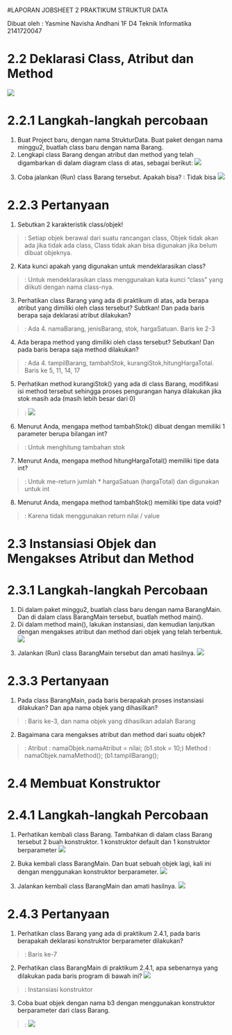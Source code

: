 #LAPORAN JOBSHEET 2 PRAKTIKUM STRUKTUR DATA

Dibuat oleh :
Yasmine Navisha Andhani
1F D4 Teknik Informatika
2141720047

# 2.2 Deklarasi Class, Atribut dan Method
  <img src="J2 (2.2).PNG"> <p>

# 2.2.1 Langkah-langkah percobaan
1. Buat Project baru, dengan nama StrukturData. Buat paket dengan nama minggu2, buatlah class 
baru dengan nama Barang.
2. Lengkapi class Barang dengan atribut dan method yang telah digambarkan di dalam diagram 
class di atas, sebagai berikut:
   <img src="J2 (2.2.1 -2).png"> <p>
3. Coba jalankan (Run) class Barang tersebut. Apakah bisa?
   : Tidak bisa
   <img src="J2 (2.2.2).png"> <p>

# 2.2.3 Pertanyaan
1. Sebutkan 2 karakteristik class/objek!
  > : Setiap objek berawal dari suatu rancangan class, Objek tidak akan ada jika tidak ada class, Class tidak akan bisa digunakan jika belum dibuat objeknya.
2. Kata kunci apakah yang digunakan untuk mendeklarasikan class?
  > : Untuk mendeklarasikan class menggunakan kata kunci “class” yang diikuti dengan nama class-nya.
3. Perhatikan class Barang yang ada di praktikum di atas, ada berapa atribut yang dimiliki oleh class tersebut? Subtkan! Dan pada baris berapa saja deklarasi atribut dilakukan?
  > : Ada 4. namaBarang, jenisBarang, stok, hargaSatuan. Baris ke 2-3
4. Ada berapa method yang dimiliki oleh class tersebut? Sebutkan! Dan pada baris berapa saja method dilakukan?
  > : Ada 4. tampilBarang, tambahStok, kurangiStok,hitungHargaTotal. Baris ke 5, 11, 14, 17
5. Perhatikan method kurangiStok() yang ada di class Barang, modifikasi isi method tersebut 
sehingga proses pengurangan hanya dilakukan jika stok masih ada (masih lebih besar dari 0) 
  > : <img src="J2 (2.2.3 - 5).png"> <p>
6. Menurut Anda, mengapa method tambahStok() dibuat dengan memiliki 1 parameter berupa bilangan int?
  > : Untuk menghitung tambahan stok
7. Menurut Anda, mengapa method hitungHargaTotal() memiliki tipe data int?
  > : Untuk me-return jumlah * hargaSatuan (hargaTotal) dan digunakan untuk int
8. Menurut Anda, mengapa method tambahStok() memiliki tipe data void?
  > : Karena tidak menggunakan return nilai / value

# 2.3 Instansiasi Objek dan Mengakses Atribut dan Method

# 2.3.1 Langkah-langkah Percobaan
1. Di dalam paket minggu2, buatlah class baru dengan nama BarangMain. Dan di dalam class 
BarangMain tersebut, buatlah method main().
2. Di dalam method main(), lakukan instansiasi, dan kemudian lanjutkan dengan mengakses atribut 
dan method dari objek yang telah terbentuk.
   <img src="J2 (2.3.1).png"> <p>
3. Jalankan (Run) class BarangMain tersebut dan amati hasilnya.
   <img src="J2 (2.3.1 - 3).png"> <p>
# 2.3.3 Pertanyaan
1. Pada class BarangMain, pada baris berapakah proses instansiasi dilakukan? Dan apa nama objek yang dihasilkan?
  > : Baris ke-3, dan nama objek yang dihasilkan adalah Barang
2. Bagaimana cara mengakses atribut dan method dari suatu objek?
  > : Atribut : namaObjek.namaAtribut = nilai;  (b1.stok = 10;)
      Method : namaObjek.namaMethod(); (b1.tampilBarang();

# 2.4 Membuat Konstruktor
# 2.4.1 Langkah-langkah Percobaan
1. Perhatikan kembali class Barang. Tambahkan di dalam class Barang tersebut 2 buah 
konstruktor. 1 konstruktor default dan 1 konstruktor berparameter
   <img src="J2 (2.4.1 - 1).png"> <p>
2. Buka kembali class BarangMain. Dan buat sebuah objek lagi, kali ini dengan menggunakan 
konstruktor berparameter.
   <img src="J2 (2.4.1 - 2).png"> <p>
3. Jalankan kembali class BarangMain dan amati hasilnya.
   <img src="J2 (2.3.1 - 3).png"> <p>
# 2.4.3 Pertanyaan
1. Perhatikan class Barang yang ada di praktikum 2.4.1, pada baris berapakah deklarasi konstruktor berparameter dilakukan?
  > : Baris ke-7
2. Perhatikan class BarangMain di praktikum 2.4.1, apa sebenarnya yang dilakukan pada baris program di bawah ini?
   <img src="J2 (2.4.3 - 2).png"> <p>
  > : Instansiasi konstruktor
3. Coba buat objek dengan nama b3 dengan menggunakan konstruktor berparameter dari class Barang.
  > : <img src="J2 (2.4.3 - 3).png"> <p>

